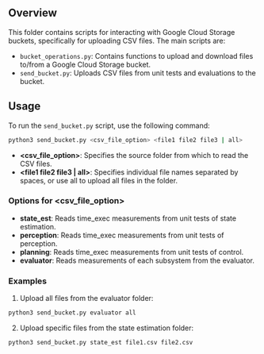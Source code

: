 ## Overview

This folder contains scripts for interacting with Google Cloud Storage buckets, specifically for uploading CSV files. The main scripts are:

- `bucket_operations.py`: Contains functions to upload and download files to/from a Google Cloud Storage bucket.
- `send_bucket.py`: Uploads CSV files from unit tests and evaluations to the bucket.

## Usage

To run the `send_bucket.py` script, use the following command:

```sh
python3 send_bucket.py <csv_file_option> <file1 file2 file3 | all>
```

 - **<csv_file_option>**: Specifies the source folder from which to read the CSV files.
 - **<file1 file2 file3 | all>**: Specifies individual file names separated by spaces, or use all to upload all files in the folder.


### Options for **<csv_file_option>**
 - **state_est**: Reads time_exec measurements from unit tests of state estimation.
 - **perception**: Reads time_exec measurements from unit tests of perception.
 - **planning**: Reads time_exec measurements from unit tests of control.
 - **evaluator**: Reads measurements of each subsystem from the evaluator.

### Examples

1. Upload all files from the evaluator folder:

```sh
python3 send_bucket.py evaluator all
```

2. Upload specific files from the state estimation folder:

```sh
python3 send_bucket.py state_est file1.csv file2.csv
```